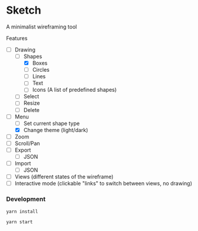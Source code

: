 # Sketch
A minimalist wireframing tool

Features
  * [ ] Drawing
    * [ ] Shapes
      * [x] Boxes
      * [ ] Circles
      * [ ] Lines
      * [ ] Text
      * [ ] Icons (A list of predefined shapes)
    * [ ] Select
    * [ ] Resize
    * [ ] Delete
  * [ ] Menu
    * [ ] Set current shape type
    * [x] Change theme (light/dark)
  * [ ] Zoom
  * [ ] Scroll/Pan
  * [ ] Export
    * [ ] JSON
  * [ ] Import
    * [ ] JSON
  * [ ] Views (different states of the wireframe)
  * [ ] Interactive mode (clickable "links" to switch between views, no drawing)

### Development
`yarn install`

`yarn start`

